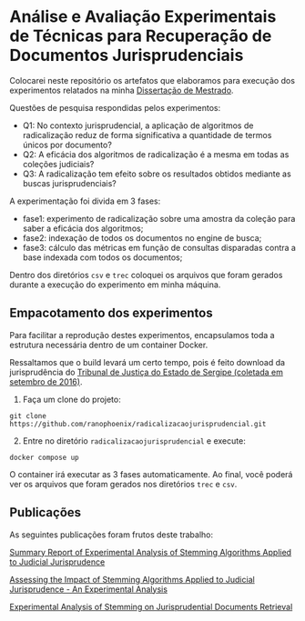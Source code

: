 # Análise e Avaliação Experimentais de Técnicas para Recuperação de Documentos Jurisprudenciais

Colocarei neste repositório os artefatos que elaboramos para execução dos experimentos relatados na minha [Dissertação de Mestrado](https://www.dropbox.com/s/gxx0loacc9rt168/Disserta%C3%A7%C3%A3o.pdf?dl=0).

Questões de pesquisa respondidas pelos experimentos:

* Q1: No contexto jurisprudencial, a aplicação de algoritmos de radicalização reduz de forma significativa a quantidade de termos únicos por documento?
* Q2: A eficácia dos algoritmos de radicalização é a mesma em todas as coleções judiciais?
* Q3: A radicalização tem efeito sobre os resultados obtidos mediante as buscas jurisprudenciais?

A experimentação foi divida em 3 fases:

* fase1: experimento de radicalização sobre uma amostra da coleção para saber a eficácia dos algoritmos;
* fase2: indexação de todos os documentos no engine de busca;
* fase3: cálculo das métricas em função de consultas disparadas contra a base indexada com todos os documentos;

Dentro dos diretórios `csv` e `trec` coloquei os arquivos que foram gerados durante a execução do experimento em minha máquina.

## Empacotamento dos experimentos

Para facilitar a reprodução destes experimentos, encapsulamos toda a estrutura necessária dentro de um container Docker. 

Ressaltamos que o build levará um certo tempo, pois é feito download da jurisprudência do [Tribunal de Justiça do Estado de Sergipe (coletada em setembro de 2016)](https://osf.io/as8uv/).

1. Faça um clone do projeto:

```
git clone https://github.com/ranophoenix/radicalizacaojurisprudencial.git
```

2. Entre no diretório `radicalizacaojurisprudencial` e execute:

```
docker compose up
```

O container irá executar as 3 fases automaticamente. Ao final, você poderá ver os arquivos que foram gerados nos diretórios `trec` e `csv`.

## Publicações

As seguintes publicações foram frutos deste trabalho:

[Summary Report of Experimental Analysis of Stemming Algorithms Applied to Judicial Jurisprudence](https://link.springer.com/chapter/10.1007/978-3-319-54978-1_120)

[Assessing the Impact of Stemming Algorithms Applied to Judicial Jurisprudence - An Experimental Analysis](http://www.scitepress.org/Papers/2017/63171/index.html)

[Experimental Analysis of Stemming on Jurisprudential Documents Retrieval](http://www.mdpi.com/2078-2489/9/2/28)
